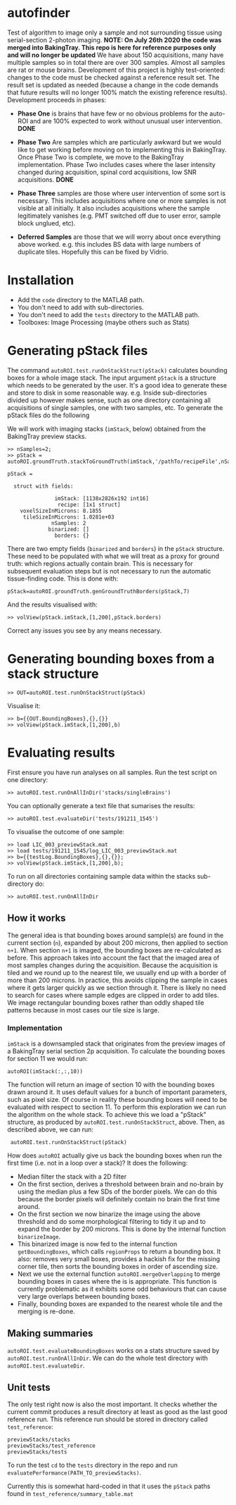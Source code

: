 # autofinder
Test of algorithm to image only a sample and not surrounding tissue using serial-section 2-photon imaging. 
**NOTE: On July 26th 2020 the code was merged into BakingTray. This repo is here for reference purposes only and will no longer be updated**
We have about 150 acquisitions, many have multiple samples so in total there are over 300 samples. 
Almost all samples are rat or mouse brains.
Development of this project is highly test-oriented: changes to the code must be checked against a reference result set. 
The result set is updated as needed (because a change in the code demands that future results will no longer 100% match the existing reference results).
Development proceeds in phases:

* **Phase One** is brains that have few or no obvious problems for the auto-ROI and are 100% expected to work without unusual user intervention. **DONE**

* **Phase Two** Are samples which are particularly awkward but we would like to get working before moving on to implementing this in BakingTray. Once Phase Two is complete, we move to the BakingTray implementation. Phase Two includes cases where the  laser intensity changed during acquisition, spinal cord acquisitions, low SNR acquisitions. **DONE**

* **Phase Three** samples are those where user intervention of some sort is necessary. This includes acquisitions where one or more samples is not visible at all initially. It also includes acquisitions where the sample legitimately vanishes (e.g. PMT switched off due to user error, sample block unglued, etc). 

* **Deferred Samples** are those that we will worry about once everything above worked. e.g. this includes BS data with large numbers of duplicate tiles. Hopefully this can be fixed by Vidrio. 


# Installation
* Add the `code` directory to the MATLAB path. 
* You don't need to add with sub-directories. 
* You don't need to add the `tests` directory to the MATLAB path.
* Toolboxes: Image Processing (maybe others such as Stats)


# Generating pStack files
The command `autoROI.test.runOnStackStruct(pStack)` calculates bounding boxes for 
a whole image stack. 
The input argument `pStack` is a structure which needs to be generated by the user. 
It's a good idea to generate these and store to disk in some reasonable way. 
e.g. Inside sub-directories divided up however makes sense, such as one directory containing all acquisitions of single samples, one with two samples, etc. 
To generate the pStack files do the following


We will work with imaging stacks (`imStack`, below) obtained from the BakingTray preview stacks. 

```
>> nSamples=2;
>> pStack = autoROI.groundTruth.stackToGroundTruth(imStack,'/pathTo/recipeFile',nSamples)

pStack = 

  struct with fields:

               imStack: [1138x2826x192 int16]
                recipe: [1x1 struct]
    voxelSizeInMicrons: 8.1855
     tileSizeInMicrons: 1.0281e+03
              nSamples: 2
             binarized: []
               borders: {}

```

There are two empty fields (`binarized` and `borders`) in the `pStack` structure. 
These need to be populated with what we will treat as a proxy for ground truth: which regions actually contain brain.
This is necessary for subsequent evaluation steps but is not necessary to run the automatic tissue-finding code. 
This is done with:

```
pStack=autoROI.groundTruth.genGroundTruthBorders(pStack,7)
```

And the results visualised with:
```
>> volView(pStack.imStack,[1,200],pStack.borders)  
```

Correct any issues you see by any means necessary. 

# Generating bounding boxes from a stack structure
```
>> OUT=autoROI.test.runOnStackStruct(pStack)
```

Visualise it:
```
>> b={{OUT.BoundingBoxes},{},{}}
>> volView(pStack.imStack,[1,200],b)
```

# Evaluating results
First ensure you have run analyses on all samples. 
Run the test script on one directory:

```
>> autoROI.test.runOnAllInDir('stacks/singleBrains')
```

You can optionally generate a text file that sumarises the results:
```
>> autoROI.test.evaluateDir('tests/191211_1545')
```

To visualise the outcome of one sample:
```
>> load LIC_003_previewStack.mat 
>> load tests/191211_1545/log_LIC_003_previewStack.mat
>> b={{testLog.BoundingBoxes},{},{}};
>> volView(pStack.imStack,[1,200],b);
```

To run on all directories containing sample data within the stacks sub-directory do:
```
>> autoROI.test.runOnAllInDir
```


## How it works
The general idea is that bounding boxes around sample(s) are found in the current section (`n`), expanded by about 200 microns, then applied to section `n+1`. 
When section `n+1` is imaged, the bounding boxes are re-calculated as before.
This approach takes into account the fact that the imaged area of most samples changes during the acquisition. 
Because the acquisition is tiled and we round up to the nearest tile, we usually end up with a border of more than 200 microns. 
In practice, this avoids clipping the sample in cases where it gets larger quickly as we section through it. 
There is likely no need to search for cases where sample edges are clipped in order to add tiles. 
We image rectangular bounding boxes rather than oddly shaped tile patterns because in most cases our tile size is large. 


### Implementation
`imStack` is a downsampled stack that originates from the preview images of a BakingTray serial section 2p acquisition. 
To calculate the bounding boxes for section 11 we would run:
```
autoROI(imStack(:,:,10))
```

The function will return an image of section 10 with the bounding boxes drawn around it. 
It uses default values for a bunch of important parameters, such as pixel size.
Of course in reality these bounding boxes will need to be evaluated with respect to section 11. 
To perform this exploration we can run the algorithm on the whole stack.
To achieve this we load a "pStack" structure, as produced by `autoROI.test.runOnStackStruct`, above. 
Then, as described above, we can run:
```
 autoROI.test.runOnStackStruct(pStack)
```

How does `autoROI` actually give us back the bounding boxes when run the first time (i.e. not in a loop over a stack)? 
It does the following:
* Median filter the stack with a 2D filter
* On the first section, derives a threshold between brain and no-brain by using the median plus a few SDs of the border pixels. 
We can do this because the border pixels will definitely contain no brain the first time around. 
* On the first section we now binarize the image using the above threshold and do some morphological filtering to tidy it up and to expand the border by 200 microns. This is done by the internal function `binarizeImage`. 
* This binarized image is now fed to the internal function `getBoundingBoxes`, which calls `regionProps` to return a bounding box. 
It also: removes very small boxes, provides a hackish fix for the missing corner tile, then sorts the bounding boxes in order of ascending size. 
* Next we use the external function `autoROI.mergeOverlapping` to merge bounding boxes in cases where the is is appropriate. This function is currently problematic as it exhibits some odd behaviours that can cause very large overlaps between bounding boxes. 
* Finally, bounding boxes are expanded to the nearest whole tile and the merging is re-done. 


## Making summaries
`autoROI.test.evaluateBoundingBoxes` works on a stats structure saved by 
`autoROI.test.runOnAllInDir`. We can do the whole test directory with
`autoROI.test.evaluateDir`. 


## Unit tests
The only test right now is also the most important. 
It checks whether the current commit produces a result directory at least as good as the last good reference run. 
This reference run should be stored in directory called `test_reference`:


```
previewStacks/stacks
previewStacks/test_reference
previewStacks/tests
```

To run the test `cd` to the `tests` directory in the repo and run `evaluatePerformance(PATH_TO_previewStacks)`. 

Currently this is somewhat hard-coded in that it uses the `pStack` paths found in `test_reference/summary_table.mat`


